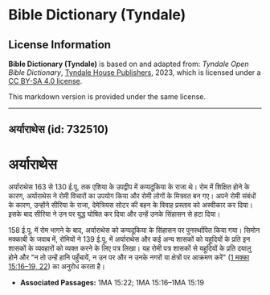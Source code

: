 # Bible Dictionary (Tyndale)

## License Information

**Bible Dictionary (Tyndale)** is based on and adapted from: _Tyndale Open Bible Dictionary_, [Tyndale House Publishers](https://tyndaleopenresources.com/), 2023, which is licensed under a [CC BY-SA 4.0 license](https://creativecommons.org/licenses/by-sa/4.0/legalcode.en).

This markdown version is provided under the same license.



--------------------------------

## अर्याराथेस (id: 732510)

अर्याराथेस
==========

अर्याराथेस 163 से 130 ई.पू. तक एशिया के उपद्वीप में कप्पदूकिया के राजा थे। रोम में शिक्षित होने के कारण, अर्याराथेस ने रोमी विचारों का उपयोग किया और रोमी लोगों के मित्रवत बन गए। अपने रोमी संबंधों के कारण, उन्होंने सीरिया के राजा, देमेत्रियस सोटर की बहन के विवाह प्रस्ताव को अस्वीकार कर दिया। इसके बाद सीरिया ने उन पर युद्ध घोषित कर दिया और उन्हें उनके सिंहासन से हटा दिया।

158 ई.पू. में रोम भागने के बाद, अर्याराथेस को कप्पदूकिया के सिंहासन पर पुनर्स्थापित किया गया। सिमोन मक्काबी के जवाब में, रोमियों ने 139 ई.पू. में अर्याराथेस और कई अन्य शासकों को यहूदियों के प्रति इन शासकों के व्यवहारों को व्यक्त करने के लिए पत्र लिखा। यह रोमी पत्र शासकों से यहूदियों के प्रति दयालु होने और "न तो उन्हें हानि पहुँचायें, न उन पर और न उनके नगरों या क्षेत्रों पर आक्रमण करें" ([1 मक्का 15:16–19, 22](https://ref.ly/1Macc15:16-1Macc15:19,1Macc15:22)) का अनुरोध करता है।

* **Associated Passages:** 1MA 15:22; 1MA 15:16–1MA 15:19

